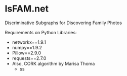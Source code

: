 # IsFAM.net
Discriminative Subgraphs for Discovering Family Photos

Requirements on Python Libraries:
* networkx==1.9.1
* numpy==1.9.2
* Pillow==2.9.0
* requests==2.7.0
* Also, CORK algorithm by Marisa Thoma
  - ss

